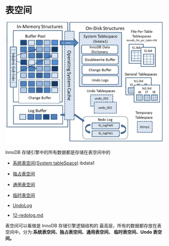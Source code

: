 # 表空间

![image-20200313211319713](../../../assets/image-20200313211319713-7629580.png)

InnoDB 存储引擎中的所有数据都是存储在表空间中的 

- [系统表空间(System tableSpace)](020-系统表空间.md) ibdata1

- [独占表空间](030-独占表空间.md)
- [通用表空间](040-通用表空间.md) 
- [临时表空间](#临时表空间)
- [UndoLog](060-UndoLog.md) 
- [12-redolog.md](../01-总体结构/12-redolog.md) 

表空间可以看做是 InnoDB 存储引擎逻辑结构的 最高层，所有的数据都存放在表空间中。分为:**系统表空间、独占表空间、通用表空间、 临时表空间、Undo 表空间。**

